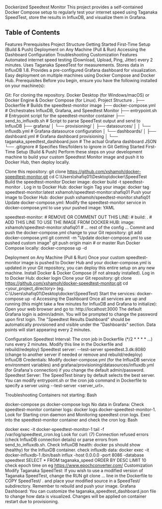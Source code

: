 Dockerized Speedtest Monitor
This project provides a self-contained Docker Compose setup to regularly test your internet speed using Taganaka SpeedTest, store the results in InfluxDB, and visualize them in Grafana.

## Table of Contents

Features
Prerequisites
Project Structure
Getting Started
First-Time Setup (Build & Push)
Deployment on Any Machine (Pull & Run)
Accessing the Dashboard
Configuration
Troubleshooting
Customization
Features
Automated internet speed testing (Download, Upload, Ping, Jitter) every 2 minutes.
Uses Taganaka SpeedTest for measurements.
Stores data in InfluxDB 1.8.
Provides a pre-configured Grafana dashboard for visualization.
Easy deployment on multiple machines using Docker Compose and Docker Hub.
Prerequisites
Before you begin, ensure you have the following installed on your machine(s):

Git: For cloning the repository.
Docker Desktop (for Windows/macOS) or Docker Engine & Docker Compose (for Linux).
Project Structure
.
├── Dockerfile                      # Builds the speedtest-monitor image
├── docker-compose.yml              # Orchestrates InfluxDB, Grafana, and Speedtest Monitor
├── entrypoint.sh                   # Entrypoint script for the speedtest-monitor container
├── send_to_influxdb.sh             # Script to parse SpeedTest output and send to InfluxDB
├── grafana/
│   └── provisioning/
│       ├── datasources/
│       │   └── influxdb.yml        # Grafana datasource configuration
│       └── dashboards/
│           ├── dashboard.yml       # Grafana dashboard provisioning
│           └── taganaka_speedtest_dashboard.json # The actual Grafana dashboard JSON
└── .gitignore                      # Specifies files/folders to ignore in Git
Getting Started
First-Time Setup (Build & Push)
Perform these steps on your development machine to build your custom Speedtest Monitor image and push it to Docker Hub, then deploy locally.

Clone this repository:
git clone https://github.com/xshamoh/docker-speedtest-monitor.git
cd C:\Users\shafiq01\Desktop\docker\SpeedTest
Build the speedtest-monitor Docker image:
docker build -t speedtest-monitor .
Log in to Docker Hub: docker login
Tag your image:
docker tag speedtest-monitor:latest xshamoh/speedtest-monitor:shafiq01
Push your image to Docker Hub:
docker push xshamoh/speedtest-monitor:shafiq01
Update docker-compose.yml: Modify the speedtest-monitor service in docker-compose.yml to use your pushed image:
YAML

  speedtest-monitor:
    # REMOVE OR COMMENT OUT THIS LINE:
    # build: .
    # ADD THIS LINE TO USE THE IMAGE FROM DOCKER HUB:
    image: xshamoh/speedtest-monitor:shafiq01
    # ... rest of the config ...
Commit and push the docker-compose.yml change to your Git repository:
git add docker-compose.yml
git commit -m "Update docker-compose.yml to use pushed custom image"
git push origin main # or master
Run Docker Compose locally:
docker-compose up -d

Deployment on Any Machine (Pull & Run)
Once your custom speedtest-monitor image is pushed to Docker Hub and your docker-compose.yml is updated in your Git repository, you can deploy this entire setup on any new machine.
Install Docker & Docker Compose (if not already installed).
Log in to Docker Hub: docker login
Clone your Git repository:
git clone https://github.com/xshamoh/docker-speedtest-monitor.git
cd <your_project_directory> (eg. C:\Users\shafiq01\Desktop\docker\SpeedTest)
Start the services:
docker-compose up -d
Accessing the Dashboard
Once all services are up and running (this might take a few minutes for InfluxDB and Grafana to initialize):
Open your web browser and go to: http://localhost:3000
The default Grafana login is admin/admin. You will be prompted to change the password upon first login.
The "Speedtest Results Dashboard" should be automatically provisioned and visible under the "Dashboards" section. Data points will start appearing every 2 minutes.

Configuration
Speedtest Interval: The cron job in Dockerfile (*/2 * * * * ...) runs every 2 minutes. Modify this line in the Dockerfile and rebuild/redeploy)
Speedtest server: --test-server speedtest.3.dk:8080 (change to another server if needed or remove and rebuild/redeploy)
InfluxDB Credentials: Modify docker-compose.yml (for the InfluxDB service environment variables) and grafana/provisioning/datasources/influxdb.yml (for Grafana's connection) if you change the default admin/password.
Speedtest Server: The SpeedTest binary by default selects the best server. You can modify entrypoint.sh or the cron job command in Dockerfile to specify a server using --test-server <server_url>.

Troubleshooting
Containers not starting:
Bash

docker-compose ps
docker-compose logs
No data in Grafana:
Check speedtest-monitor container logs: docker logs docker-speedtest-monitor-1. Look for Starting cron daemon and Monitoring speedtest cron logs.
Exec into the speedtest-monitor container and check the cron log:
Bash

docker exec -it docker-speedtest-monitor-1 tail -f /var/log/speedtest_cron.log
Look for curl: (7) Connection refused errors (check InfluxDB connection details) or parse errors from send_to_influxdb.sh.
Check InfluxDB health: docker ps should show (healthy) for the InfluxDB container.
check influxdb data:
docker exec -it docker-influxdb-1 /bin/bash
influx -host 0.0.0.0 -port 8086 -database speedtest
SELECT * FROM taganaka_speed ORDER BY DESC LIMIT 10
check epoch time on eg https://www.epochconverter.com/
Customization
Modify Taganaka SpeedTest: If you wish to use a modified version of Taganaka SpeedTest, change the RUN git clone ... line in the Dockerfile to COPY SpeedTest/ . and place your modified source in a SpeedTest/ subdirectory. Remember to rebuild and push your image.
Grafana Dashboard: You can customize the taganaka_speedtest_dashboard.json file to change how data is visualized. Changes will be applied on container restart due to provisioning.

